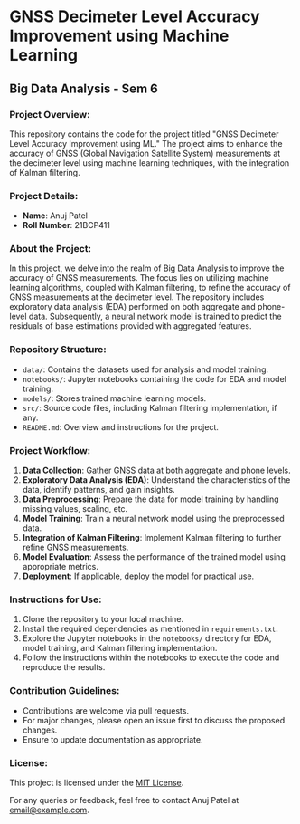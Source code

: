 # GNSS Decimeter Level Accuracy Improvement using Machine Learning

## Big Data Analysis - Sem 6

### Project Overview:
This repository contains the code for the project titled "GNSS Decimeter Level Accuracy Improvement using ML." The project aims to enhance the accuracy of GNSS (Global Navigation Satellite System) measurements at the decimeter level using machine learning techniques, with the integration of Kalman filtering.

### Project Details:
- **Name**: Anuj Patel
- **Roll Number**: 21BCP411

### About the Project:
In this project, we delve into the realm of Big Data Analysis to improve the accuracy of GNSS measurements. The focus lies on utilizing machine learning algorithms, coupled with Kalman filtering, to refine the accuracy of GNSS measurements at the decimeter level. The repository includes exploratory data analysis (EDA) performed on both aggregate and phone-level data. Subsequently, a neural network model is trained to predict the residuals of base estimations provided with aggregated features.

### Repository Structure:
- `data/`: Contains the datasets used for analysis and model training.
- `notebooks/`: Jupyter notebooks containing the code for EDA and model training.
- `models/`: Stores trained machine learning models.
- `src/`: Source code files, including Kalman filtering implementation, if any.
- `README.md`: Overview and instructions for the project.

### Project Workflow:
1. **Data Collection**: Gather GNSS data at both aggregate and phone levels.
2. **Exploratory Data Analysis (EDA)**: Understand the characteristics of the data, identify patterns, and gain insights.
3. **Data Preprocessing**: Prepare the data for model training by handling missing values, scaling, etc.
4. **Model Training**: Train a neural network model using the preprocessed data.
5. **Integration of Kalman Filtering**: Implement Kalman filtering to further refine GNSS measurements.
6. **Model Evaluation**: Assess the performance of the trained model using appropriate metrics.
7. **Deployment**: If applicable, deploy the model for practical use.

### Instructions for Use:
1. Clone the repository to your local machine.
2. Install the required dependencies as mentioned in `requirements.txt`.
3. Explore the Jupyter notebooks in the `notebooks/` directory for EDA, model training, and Kalman filtering implementation.
4. Follow the instructions within the notebooks to execute the code and reproduce the results.

### Contribution Guidelines:
- Contributions are welcome via pull requests.
- For major changes, please open an issue first to discuss the proposed changes.
- Ensure to update documentation as appropriate.

### License:
This project is licensed under the [MIT License](LICENSE).

For any queries or feedback, feel free to contact Anuj Patel at [email@example.com](mailto:email@example.com).
